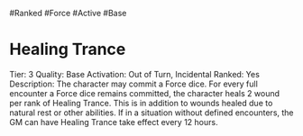 #Ranked
#Force 
#Active 
#Base
# Healing Trance
Tier: 3
Quality: Base
Activation: Out of Turn, Incidental
Ranked: Yes
Description: The character may commit a Force dice. For every full encounter a Force dice remains committed, the character heals 2 wound per rank of Healing Trance. This is in addition to wounds healed due to natural rest or other abilities. If in a situation without defined encounters, the GM can have Healing Trance take effect every 12 hours.